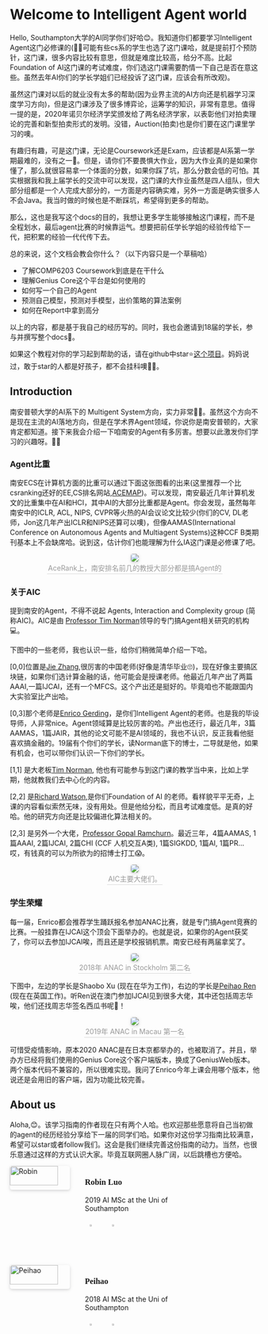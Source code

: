 # Welcome to Intelligent Agent world
Hello, Southampton大学的AI同学你们好哈😊。我知道你们都要学习Intelligent Agent这门必修课的(🤦‍♂️可能有些cs系的学生也选了这门课哈，就是提前打个预防针，这门课，很多内容比较有意思，但就是难度比较高，给分不高。比起Foundation of AI这门课的考试难度，你们选这门课需要酌情一下自己是否在意这些。虽然去年AI你们的学长学姐们已经投诉了这门课，应该会有所改观)。

虽然这门课对以后的就业没有太多的帮助(因为业界主流的AI方向还是机器学习深度学习方向)，但是这门课涉及了很多博弈论，运筹学的知识，非常有意思。值得一提的是，2020年诺贝尔经济学奖颁发给了两名经济学家，以表彰他们对拍卖理论的完善和新型拍卖形式的发明。没错，Auction(拍卖)也是你们要在这门课里学习的噢。


有趣归有趣，可是这门课，无论是Coursework还是Exam，应该都是AI系第一学期最难的，没有之一🤣。但是，请你们不要畏惧大作业，因为大作业真的是如果你懂了，那么就很容易拿一个体面的分数，如果你踩了坑，那么分数会低的可怕。其实根据我和我上届学长的交流中可以发现，这门课的大作业虽然是四人组队，但大部分组都是一个人完成大部分的，一方面是内容确实难，另外一方面是确实很多人不会Java。我当时做的时候也是不断踩坑，希望得到更多的帮助。

那么，这也是我写这个docs的目的，我想让更多学生能够接触这门课程，而不是全程划水，最后agent比赛的时候靠运气。想要把前任学长学姐的经验传给下一代，把积累的经验一代代传下去。

总的来说，这个文档会教会你什么？（以下内容只是一个草稿哈）

* 了解COMP6203 Coursework到底是在干什么
* 理解Genius Core这个平台是如何使用的
* 如何写一个自己的Agent
* 预测自己模型，预测对手模型，出价策略的算法案例
* 如何在Report中拿到高分

以上的内容，都是基于我自己的经历写的。同时，我也会邀请到18届的学长，参与并撰写整个docs👊。

如果这个教程对你的学习起到帮助的话，请在github中star⭐️️[这个项目](https://github.com/RobinLuoNanjing/UoSouthampton-Intelligent-Agent-Docs)。妈妈说过，敢于star的人都是好孩子，都不会挂科噢💁‍♀️。

## Introduction
南安普顿大学的AI系下的 Multigent System方向，实力非常🐂🍺。虽然这个方向不是现在主流的AI落地方向，但是在学术界Agent领域，你说你是南安普顿的，大家肯定都知道。接下来我会介绍一下咱南安的Agent有多厉害。想要以此激发你们学习的兴趣呀。🙌🏻


### Agent比重
南安ECS在计算机方面的比重可以通过下面这张图看的出来(这里推荐一个比csranking还好的EE,CS排名网站,[ACEMAP](https://www.acemap.info/ranking))。可以发现，南安最近几年计算机发文的比重集中在AI和HCI，其中AI的大部分比重都是Agent。你会发现，虽然每年南安中的ICLR, ACL, NIPS, CVPR等火热的AI会议论文比较少(你们的CV, DL老师，Jon这几年产出ICLR和NIPS还算可以噢)，但像AAMAS(International Conference on Autonomous Agents and Multiagent Systems)这种CCF B类期刊基本上不会缺席哈。说到这，估计你们也能理解为什么IA这门课是必修课了吧。
<center>
    <img style="border-radius: 0.3125em;
    box-shadow: 0 2px 4px 0 rgba(34,36,38,.12),0 2px 10px 0 rgba(34,36,38,.08);" 
    src="img/introduction/agentSoton.jpg">
    <br>
    <div style="color:orange; border-bottom: 1px solid #d9d9d9;
    display: inline-block;
    color: #999;
    padding: 2px;">AceRank上，南安排名前几的教授大部分都是搞Agent的 </div>
</center>



### 关于AIC
提到南安的Agent，不得不说起 Agents, Interaction and Complexity group (简称AIC)。AIC是由 [Professor Tim Norman](https://www.ecs.soton.ac.uk/people/tjn1f15#_ga=2.258324554.13544906.1602674669-357846429.1552973807)领导的专门搞Agent相关研究的机构💻。

下图中的一些老师，我也认识一些，给你们稍微简单介绍一下哈。

[0,0]位置是[Jie Zhang](https://www.ecs.soton.ac.uk/people/jz5c16#_ga=2.31864318.13544906.1602674669-357846429.1552973807),很厉害的中国老师(好像是清华毕业🙄)，现在好像主要搞区块链，如果你们选计算金融的话，他可能会是授课老师。他最近几年产出了两篇AAAI,一篇IJCAI，还有一个MFCS。这个产出还是挺好的。毕竟咱也不能跟国内大实验室比产出哈。

[0,3]那个老师是[Enrico Gerding](http://www.southampton.ac.uk/~eg/#_ga=2.127909581.13544906.1602674669-357846429.1552973807)，是你们Intelligent Agent的老师。也是我的毕设导师，人非常nice。Agent领域算是比较厉害的哈。产出也还行，最近几年，3篇AAMAS，1篇JAIR，其他的论文可能不是AI领域的，我也不认识，反正我看他挺喜欢搞金融的。19届有个你们的学长，读Norman底下的博士，二导就是他，如果有机会，也可以带你们认识一下你们的学长。

[1,1] 是大老板[Tim Norman](https://www.ecs.soton.ac.uk/people/tjn1f15#_ga=2.258324554.13544906.1602674669-357846429.1552973807), 他也有可能参与到这门课的教学当中来，比如上学期，他就教我们去中心化的内容。

[2,2] 是[Richard Watson](https://cmg.soton.ac.uk/people/raw1/),是你们Foundation of AI 的老师。看样貌平平无奇，上课的内容看似索然无味，没有用处。但是他给分松，而且考试难度低。是真的好哈。他的研究方向还是比较偏进化算法相关的。

[2,3] 是另外一个大佬，[Professor Gopal Ramchurn](https://www.ecs.soton.ac.uk/people/sdr1#publications)。最近三年，4篇AAMAS, 1篇AAAI, 2篇IJCAI, 2篇CHI (CCF 人机交互A类), 1篇SIGKDD, 1篇AI, 1篇PR... 哎，有钱真的可以为所欲为的招博士打工😱。

<center>
    <img style="border-radius: 0.3125em;
    box-shadow: 0 2px 4px 0 rgba(34,36,38,.12),0 2px 10px 0 rgba(34,36,38,.08);" 
    src="img/introduction/AIC.jpg">
    <br>
    <div style="color:orange; border-bottom: 1px solid #d9d9d9;
    display: inline-block;
    color: #999;
    padding: 2px;">AIC主要大佬们。</div>
</center>




### 学生荣耀
每一届，Enrico都会推荐学生踊跃报名参加ANAC比赛，就是专门搞Agent竞赛的比赛。一般挂靠在IJCAI这个顶会下面举办的。也就是说，如果你的Agent获奖了，你可以去参加IJCAI唉，而且还是学校报销机票。南安已经有两届拿奖了。
<center>
    <img style="border-radius: 0.3125em;
    box-shadow: 0 2px 4px 0 rgba(34,36,38,.12),0 2px 10px 0 rgba(34,36,38,.08);" 
    src="img/introduction/anac2018.png">
    <br>
    <div style="color:orange; border-bottom: 1px solid #d9d9d9;
    display: inline-block;
    color: #999;
    padding: 2px;">2018年 ANAC in Stockholm 第二名 </div>
</center>

下图中，左边的学长是Shaobo Xu (现在在华为工作)，右边的学长是[Peihao Ren](https://github.com/renph) (现在在英国工作)。听Ren说在澳门参加IJCAI见到很多大佬，其中还包括周志华唉，他们还找周志华签名西瓜书呢🥳！
<center>
    <img style="border-radius: 0.3125em;
    box-shadow: 0 2px 4px 0 rgba(34,36,38,.12),0 2px 10px 0 rgba(34,36,38,.08);" 
    src="img/introduction/anac2019.png">
    <br>
    <div style="color:orange; border-bottom: 1px solid #d9d9d9;
    display: inline-block;
    color: #999;
    padding: 2px;">2019年 ANAC in Macau 第一名 </div>
</center>

可惜受疫情影响，原本2020 ANAC是在日本京都举办的，也被取消了。并且，举办方已经将我们使用的Genius Core这个客户端版本，换成了GeniusWeb版本。两个版本代码不兼容的，所以很难实现。我问了Enrico今年上课会用哪个版本，他说还是会用旧的客户端，因为功能比较完善。


## About us
Aloha,😊。该学习指南的作者现在只有两个人哈。也欢迎那些愿意将自己当初做的agent的经历经验分享给下一届的同学们哈。如果你对这份学习指南比较满意，希望可以star或者follow我们。这会是我们继续完善这份指南的动力。当然，也很乐意通过这样的方式认识大家。毕竟互联网圈人脉广阔，以后跳槽也方便哈。

<div style="height: 200px;">
<span style="width: 30%;height:30%;float:left">  
    <img src="https://avatars1.githubusercontent.com/u/28834567?s=400&u=2e522f94f4e0ad980cececa0593be0f0e2c2dcb2&v=4" alt="Robin" width="80%" style="border-radius: 0.3125em;box-shadow: 0 2px 4px 0 rgba(34,36,38,.12),0 2px 10px 0 rgba(34,36,38,.08);">
</span>

<span style="float: left;width: 50%">
 <h3 style="font-family: 'Apple Braille'">Robin Luo</h3>
 
 <p stpyle="color: #666666;font-family: 'Apple LiSung'">2019 AI MSc at the Uni of Southampton
 </p>
 
 <p>
  <a href="https://github.com/RobinLuoNanjing">
    <img src="img/site/github.png" alt="github" width="10%" style="float: left;margin: 10px">
  </a>
   <a href="https://www.linkedin.com/in/mingmingluo/">
      <img src="img/site/linkedin-icon.svg" alt="linkedin" width="10%" style="float: left;margin: 10px">
   </a>
 </p>
</span>
</div>

<div style="height: 200px">
<span style="width: 30%;height:30%;float:left">  
    <img src="https://avatars3.githubusercontent.com/u/20392429?s=400&u=a6a630ee43e19efe5234fff256e31aec8c922bd1&v=4" alt="Peihao" width="80%" style="border-radius: 0.3125em;box-shadow: 0 2px 4px 0 rgba(34,36,38,.12),0 2px 10px 0 rgba(34,36,38,.08);">
</span>

<span style="float: left;width: 50%">
 <h3 style="font-family: 'Apple Braille'">Peihao</h3>
 
 <p stpyle="color: #666666;font-family: 'Apple LiSung'">2018 AI MSc at the Uni of Southampton
 </p>
 
 <p>
  <a href="https://github.com/renph">
    <img src="img/site/github.png" alt="github" width="10%" style="float: left;margin: 10px">
  </a>
   <a href="https://www.linkedin.com/in/peihao-ren/">
      <img src="img/site/linkedin-icon.svg" alt="linkedin" width="10%" style="float: left;margin: 10px">
   </a>
 </p>
</span>
</div>




